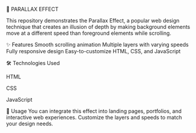 📜 PARALLAX EFFECT

This repository demonstrates the Parallax Effect, a popular web design technique that creates an illusion of depth by making background elements move at a different speed than foreground elements while scrolling.

✨ Features
Smooth scrolling animation
Multiple layers with varying speeds
Fully responsive design
Easy-to-customize HTML, CSS, and JavaScript


🛠️ Technologies Used

HTML

CSS

JavaScript


📌 Usage
You can integrate this effect into landing pages, portfolios, and interactive web experiences. Customize the layers and speeds to match your design needs.



